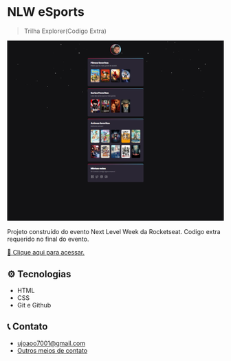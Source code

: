 # NLW eSports

> Trilha Explorer(Codigo Extra)

![preview](./.github/preview.png)

Projeto construído do evento Next Level Week da Rocketseat.
Codigo extra requerido no final do evento.

[🔗 Clique aqui para acessar.](https://joao7001.github.io/nlw-esports-extra)

## ⚙ Tecnologias
- HTML
- CSS
- Git e Github

## 📞 Contato

- ujoaoo7001@gmail.com
- [Outros meios de contato](https://beacons.ai/joao7001)
